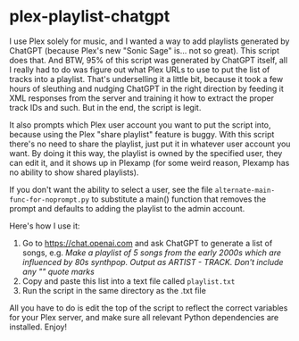 # plex-playlist-chatgpt
I use Plex solely for music, and I wanted a way to add playlists generated by ChatGPT (because Plex's new "Sonic Sage" is... not so great). This script does that. And BTW, 95% of this script was generated by ChatGPT itself, all I really had to do was figure out what Plex URLs to use to put the list of tracks into a playlist. That's underselling it a little bit, because it took a few hours of sleuthing and nudging ChatGPT in the right direction by feeding it XML responses from the server and training it how to extract the proper track IDs and such. But in the end, the script is legit.

It also prompts which Plex user account you want to put the script into, because using the Plex "share playlist" feature is buggy. With this script there's no need to share the playlist, just put it in whatever user account you want. By doing it this way, the playlist is owned by the specified user, they can edit it, and it shows up in Plexamp (for some weird reason, Plexamp has no ability to show shared playlists). 

If you don't want the ability to select a user, see the file `alternate-main-func-for-noprompt.py` to substitute a main() function that removes the prompt and defaults to adding the playlist to the admin account.

Here's how I use it:

1) Go to https://chat.openai.com and ask ChatGPT to generate a list of songs, e.g. _Make a playlist of 5 songs from the early 2000s which are influenced by 80s synthpop. Output as ARTIST - TRACK. Don't include any "" quote marks_
2) Copy and paste this list into a text file called  `playlist.txt`
3) Run the script in the same directory as the .txt file

All you have to do is edit the top of the script to reflect the correct variables for your Plex server, and make sure all relevant Python dependencies are installed. Enjoy!
